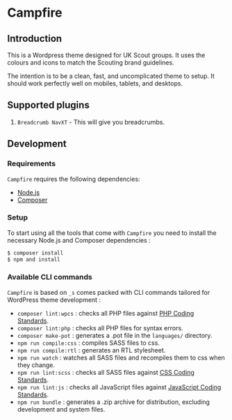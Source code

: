 Campfire
========

Introduction
------------

This is a Wordpress theme designed for UK Scout groups. It uses the colours and icons to match the
Scouting brand guidelines.

The intention is to be a clean, fast, and uncomplicated theme to setup. It should work perfectly
well on mobiles, tablets, and desktops.

Supported plugins
-----------------

1. `Breadcrumb NavXT` - This will give you breadcrumbs.


Development
-----------

### Requirements

`Campfire` requires the following dependencies:

- [Node.js](https://nodejs.org/)
- [Composer](https://getcomposer.org/)

### Setup

To start using all the tools that come with `Campfire` you need to install the necessary Node.js and Composer dependencies :

```sh
$ composer install
$ npm and install
```

### Available CLI commands

`Campfire` is based on `_s` comes packed with CLI commands tailored for WordPress theme development :

- `composer lint:wpcs` : checks all PHP files against [PHP Coding Standards](https://developer.wordpress.org/coding-standards/wordpress-coding-standards/php/).
- `composer lint:php` : checks all PHP files for syntax errors.
- `composer make-pot` : generates a .pot file in the `languages/` directory.
- `npm run compile:css` : compiles SASS files to css.
- `npm run compile:rtl` : generates an RTL stylesheet.
- `npm run watch` : watches all SASS files and recompiles them to css when they change.
- `npm run lint:scss` : checks all SASS files against [CSS Coding Standards](https://developer.wordpress.org/coding-standards/wordpress-coding-standards/css/).
- `npm run lint:js` : checks all JavaScript files against [JavaScript Coding Standards](https://developer.wordpress.org/coding-standards/wordpress-coding-standards/javascript/).
- `npm run bundle` : generates a .zip archive for distribution, excluding development and system files.
